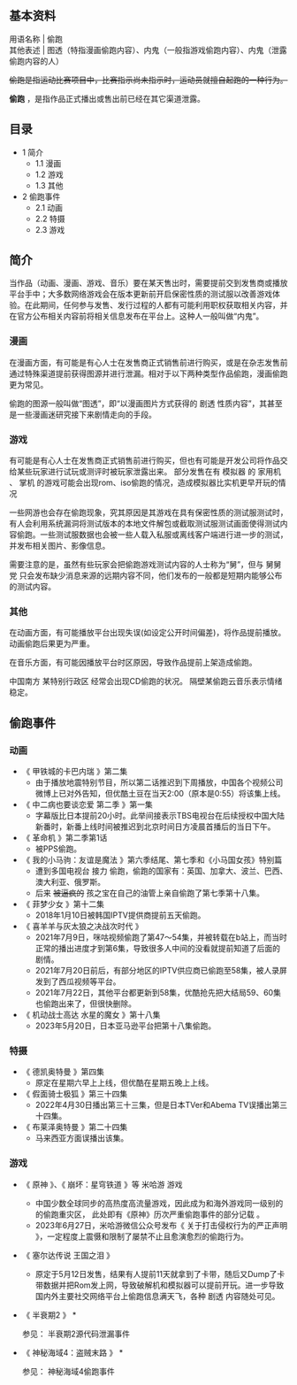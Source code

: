 **基本资料**  
---  
用语名称  |  偷跑   
其他表述  |  图透（特指漫画偷跑内容）、内鬼（一般指游戏偷跑内容）、内鬼（泄露偷跑内容的人）   
  
~~偷跑是指运动比赛项目中，比赛指示尚未指示时，运动员就擅自起跑的一种行为。~~

**偷跑** ，是指作品正式播出或售出前已经在其它渠道泄露。

##  目录

  * 1  简介 
    * 1.1  漫画 
    * 1.2  游戏 
    * 1.3  其他 
  * 2  偷跑事件 
    * 2.1  动画 
    * 2.2  特摄 
    * 2.3  游戏 

##  简介

当作品（动画、漫画、游戏、音乐）要在某天售出时，需要提前交到发售商或播放平台手中；大多数网络游戏会在版本更新前开启保密性质的测试服以改善游戏体验。在此期间，任何参与发售、发行过程的人都有可能利用职权获取相关内容，并在官方公布相关内容前将相关信息发布在平台上。这种人一般叫做“内鬼”。

###  漫画

在漫画方面，有可能是有心人士在发售商正式销售前进行购买，或是在杂志发售前通过特殊渠道提前获得图源并进行泄漏。相对于以下两种类型作品偷跑，漫画偷跑更为常见。

偷跑的图源一般叫做“图透”，即“以漫画图片方式获得的  剧透  性质内容”，其甚至是一些漫画迷研究接下来剧情走向的手段。

###  游戏

有可能是有心人士在发售商正式销售前进行购买，但也有可能是开发公司将作品交给某些玩家进行试玩或测评时被玩家泄露出来。  部分发售在有  模拟器  的  家用机
、  掌机  的游戏可能会出现rom、iso偷跑的情况，造成模拟器比实机更早开玩的情况

一些网游也会存在偷跑现象，究其原因是其游戏在具有保密性质的测试服测试时，有人会利用系统漏洞将测试版本的本地文件解包或截取测试服测试画面使得测试内容偷跑。一些测试服数据也会被一些人载入私服或离线客户端进行进一步的测试，并发布相关图片、影像信息。

需要注意的是，虽然有些玩家会把偷跑游戏测试内容的人士称为“舅”，但与  舅舅党
只会发布缺少消息来源的远期内容不同，他们发布的一般都是短期内能够公布的测试内容。

###  其他

在动画方面，有可能播放平台出现失误(如设定公开时间偏差)，将作品提前播放。动画偷跑后果更为严重。

在音乐方面，有可能因播放平台时区原因，导致作品提前上架造成偷跑。

中国南方  某特别行政区  经常会出现CD偷跑的状况。  隔壁某偷跑云音乐表示情绪稳定。

##  偷跑事件

###  动画

  * 《  甲铁城的卡巴内瑞  》第二集 
    * 由于播放地震特别节目，所以第二话推迟到下周播放，中国各个视频公司微博上已对外告知，但优酷土豆在当天2:00（原本是0:55）将该集上线。 
  * 《  中二病也要谈恋爱 第二季  》第一集 
    * 字幕版比日本提前20小时。此举间接表示TBS电视台在后续授权中国大陆新番时，新番上线时间被推迟到北京时间日方凌晨首播后的当日下午。 
  * 《  革命机  》第二季第1话 
    * 被PPS偷跑。 
  * 《  我的小马驹：友谊是魔法  》第六季结尾、第七季和《小马国女孩》特别篇 
    * 遭到多国电视台  接力  偷跑，偷跑的国家有：英国、加拿大、波兰、巴西、澳大利亚、俄罗斯。 
    * 后来 ~~被逼疯的~~ 孩之宝在自己的油管上亲自偷跑了第七季第十八集。 
  * 《  菲梦少女  》第十二集 
    * 2018年1月10日被韩国IPTV提供商提前五天偷跑。 
  * 《  喜羊羊与灰太狼之决战次时代  》 
    * 2021年7月9日，咪咕视频偷跑了第47～54集，并被转载在b站上，而当时正常的播出进度才到第6集，导致很多人中间的没看就提前知道了后面的剧情。 
    * 2021年7月20日前后，有部分地区的IPTV供应商已偷跑至58集，被人录屏发到了西瓜视频等平台。 
    * 2021年7月22日，其他平台都更新到58集，优酷抢先把大结局59、60集也偷跑出来了，但很快删除。 
  * 《  机动战士高达 水星的魔女  》第十八集 
    * 2023年5月20日，日本亚马逊平台把第十八集偷跑。 

###  特摄

  * 《  德凯奥特曼  》第四集 
    * 原定在星期六早上上线，但优酷在星期五晚上上线。 
  * 《  假面骑士极狐  》第三十四集 
    * 2022年4月30日播出第三十三集，但是日本TVer和Abema TV误播出第三十四集。 
  * 《  布莱泽奥特曼  》第二十四集 
    * 马来西亚方面误播出该集。 

###  游戏

  * 《  原神  》、《  崩坏：星穹铁道  》等  米哈游  游戏 
    * 中国少数全球同步的高热度高流量游戏，因此成为和海外游戏同一级别的的偷跑重灾区，  此处即有《原神》历次严重偷跑事件的部分记载  。 
    * 2023年6月27日，米哈游微信公众号发布《  关于打击侵权行为的严正声明  》，一定程度上震慑和限制了屡禁不止且愈演愈烈的偷跑行为。 

  * 《  塞尔达传说 王国之泪  》 
    * 原定于5月12日发售，结果有人提前11天就拿到了卡带，随后又Dump了卡带数据并把Rom发上网，导致破解机和模拟器可以提前开玩。进一步导致国内外主要社交网络平台上偷跑信息满天飞，各种  剧透  内容随处可见。 
  * 《  半衰期2  》 
    * 

     参见：  半衰期2源代码泄漏事件 

  * 《  神秘海域4：盗贼末路  》 
    * 

     参见：  神秘海域4偷跑事件 

